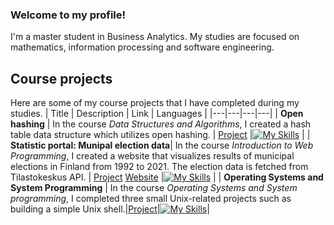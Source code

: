 
### Welcome to my profile!
I'm a master student in Business Analytics. My studies are focused on mathematics, information processing and software engineering. 

## Course projects
Here are some of my course projects that I have completed during my studies.
| Title | Description | Link | Languages |
|---|---|---|---|
| **Open hashing** | In the course _Data Structures and Algorithms_, I created a hash table data structure which utilizes open hashing. | [Project](https://github.com/ToniKoskinen/Data-Structures-and-Algorithms-Course-Project) |[![My Skills](https://skillicons.dev/icons?i=py)](https://skillicons.dev) |
| **Statistic portal: Munipal election data**| In the course _Introduction to Web Programming_, I created a website that visualizes results of municipal elections in Finland from 1992 to 2021. The election data is fetched from Tilastokeskus API. | [Project](https://github.com/ToniKoskinen/Introduction-to-Web-Programming-Course-Project) [Website](https://tonikoskinen.github.io/Introduction-to-Web-Programming-Course-Project/) |[![My Skills](https://skillicons.dev/icons?i=js,html,css)](https://skillicons.dev) |
| **Operating Systems and System Programming** | In the course _Operating Systems and System programming_, I completed three small Unix-related projects such as building a simple Unix shell.|[Project](https://github.com/ToniKoskinen/Operating-Systems-and-System-Programming---Course-project/tree/main)|[![My Skills](https://skillicons.dev/icons?i=c)](https://skillicons.dev)|

